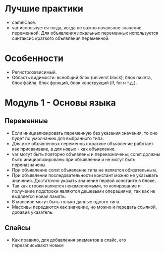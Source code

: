 # Лучшие практики

- camelCase.
- var используется тогда, когда не важно начальное значение переменной. Для объявления локальных переменных используется синтаксис краткого объявления переменной.

# Особенности
- Регистрозависимый.
- Область видимости: всеобщий блок (universt block), блок пакета, блок файла, блок функций, блок конструкций (if, for и т.д.).

# Модуль 1 - Основы языка

## Переменные

- Если инициализировать переменную без указания значения, то оно будет по умолчанию для выбранного типа.
- Для уже объявленных переменных краткое объявление работает как присваиваие, а для новых - как объявление.
- var могут быть повторно объявлены и переназначены; const должны быть инициализированы при объявлении и не могут быть переназначены.
- При объявление const объявление типа не является обязательным.
- При объявлении последовательности констант можно не указывать значения. Достаточно указать значение первой константе в блоке.
- Так как строки является неизменяемыми, то копирование и получение подстроки являются дешевыми операциями, так как не выдляется новая память.
- В массиве могут быть только данные одного типа.
- Массивы передаются как значение, но можно и передать ссылкой, добавив указатель.

## Слайсы
- Как правило, для добавления элементов в слайс, его перезаписывают новым